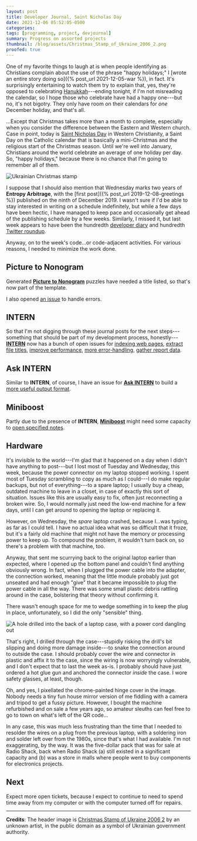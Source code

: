 ```yaml
---
layout: post
title: Developer Journal, Saint Nicholas Day
date: 2021-12-06 05:52:05-0500
categories:
tags: [programming, project, devjournal]
summary: Progress on assorted projects
thumbnail: /blog/assets/Christmas_Stamp_of_Ukraine_2006_2.png
proofed: true
---
```


One of my favorite things to laugh at is when people identifying as Christians complain about the use of the phrase "happy holidays;" I [wrote an entire story doing so]({% post_url 2021-12-05-war %}), in fact.  It's surprisingly entertaining to watch them try to explain that, yes, they're opposed to celebrating [Hanukkah](https://en.wikipedia.org/wiki/Hanukkah)---ending tonight, if I'm not misreading the calendar, so I hope those who celebrate have had a happy one---but no, it's not bigotry.  They only have room on their calendars for *one* December holiday, and that's all.

...Except that Christmas takes more than a month to complete, especially when you consider the difference between the Eastern and Western church.  Case in point, today is [Saint Nicholas Day](https://en.wikipedia.org/wiki/Saint_Nicholas_Day) in Western Christianity, a Saint Day on the Catholic calendar that is basically a mini-Christmas and the religious start of the Christmas season.  Until we're well into January, Christians around the world celebrate an average of one holiday per day.  So, "happy holidays," because there is no chance that I'm going to remember all of them.

![Ukrainian Christmas stamp](/blog/assets/Christmas_Stamp_of_Ukraine_2006_2.png "How did Santa Claus NOT get angels who dump amorphous orange things out of horns?")

I suppose that I should also mention that Wednesday marks two years of **Entropy Arbitrage**, with the [first post]({% post_url 2019-12-08-greetings %}) published on the ninth of December 2019.  I wasn't sure if I'd be able to stay interested in writing on a schedule indefinitely, but while a few days have been hectic, I have managed to keep pace and occasionally get ahead of the publishing schedule by a few weeks.  Similarly, I missed it, but last week appears to have been the hundredth [developer diary](/blog/tag/devjournal) and hundredth [Twitter roundup](/blog/tag/linkdump).

Anyway, on to the week's code...or code-adjacent activities.  For various reasons, I needed to minimize the work done.

## Picture to Nonogram

Generated [**Picture to Nonogram**](https://github.com/jcolag/picture-nonogram) puzzles have needed a title listed, so that's now part of the template.

I also opened [an issue](https://github.com/jcolag/picture-nonogram/issues/1) to handle errors.

## INTERN

So that I'm not digging through these journal posts for the next steps---something that should be part of my development process, honestly---[**INTERN**](https://github.com/jcolag) now has a bunch of open issues for [indexing web pages](https://github.com/jcolag/intern/issues/2), [extract file titles](https://github.com/jcolag/intern/issues/1), [improve performance](https://github.com/jcolag/intern/issues/4), [more error-handling](https://github.com/jcolag/intern/issues/3), [gather report data](https://github.com/jcolag/intern/issues/5).

## Ask INTERN

Similar to **INTERN**, of course, I have an issue for [**Ask INTERN**](https://github.com/jcolag/ask-intern) to build a [more useful output format](https://github.com/jcolag/ask-intern/issues/1).

## Miniboost

Partly due to the presence of **INTERN**, [**Miniboost**](https://github.com/jcolag/Miniboost/issues/20) might need some capacity to [open specified notes](https://github.com/jcolag/Miniboost/issues/20).

## Hardware

It's invisible to the world---I'm glad that it happened on a day when I didn't have anything to post---but I lost most of Tuesday and Wednesday, this week, because the power connector on my laptop stopped working.  I spent most of Tuesday scrambling to copy as much as I could---I do make regular backups, but not of everything---to a spare laptop; I usually buy a cheap, outdated machine to leave in a closet, in case of exactly this sort of situation.  Issues like this are usually easy to fix, often just reconnecting a broken wire.  So, I would normally just need the low-end machine for a few days, until I can get around to opening the laptop or replacing it.

However, on Wednesday, the *spare* laptop crashed, because I...was typing, as far as I could tell.  I have no actual idea what was so difficult that it froze, but it's a fairly old machine that might not have the memory or processing power to keep up.  To compound the problem, it wouldn't turn back on, so there's a problem with that machine, too.

Anyway, that sent me scurrying back to the original laptop earlier than expected, where I opened up the bottom panel and couldn't find anything obviously wrong.  In fact, when I plugged the power cable into the adapter, the connection worked, meaning that the little module probably just got unseated and had enough "give" that it became impossible to plug the power cable in all the way.  There was some small plastic debris rattling around in the case, bolstering that theory without confirming it.

There wasn't enough space for me to wedge something in to keep the plug in place, unfortunately, so I did the only "sensible" thing.

![A hole drilled into the back of a laptop case, with a power cord dangling out](/blog/assets/laptop-cord-hole.png "More than anything, I'm impressed that the Ikea drill didn't blow up in my face, figuratively or literally.")

That's right, I drilled through the case---stupidly risking the drill's bit slipping and doing more damage inside---to snake the connection around to outside the case.  I should probably cover the wire and connector in plastic and affix it to the case, since the wiring is now worryingly vulnerable, and I don't expect that to last the week as-is.  I probably should have just ordered a hot glue gun and anchored the connector *inside* the case.  I wore safety glasses, at least, though.

Oh, and yes, I pixellated the chrome-painted hinge cover in the image.  Nobody needs a tiny fun house mirror version of me fiddling with a camera and tripod to get a fussy picture.  However, I bought the machine refurbished and on sale a few years ago, so amateur sleuths can feel free to go to town on what's left of the QR code...

In any case, this was much less frustrating than the time that I needed to resolder the wires on a plug from the previous laptop, with a soldering iron and solder left over from the 1980s, since that's what I had available.  I'm not exaggerating, by the way.  It was the five-dollar pack that was for sale at Radio Shack, back when Radio Shack (a) still existed in a significant capacity and (b) was a store in malls where people went to buy components for electronics projects.

## Next

Expect more open tickets, because I expect to continue to need to spend time away from my computer or with the computer turned off for repairs.

* * *

**Credits**:  The header image is [Christmas Stamp of Ukraine 2006 2](https://commons.wikimedia.org/wiki/File:Christmas_Stamp_of_Ukraine_2006_2.jpg) by an unknown artist, in the public domain as a symbol of Ukrainian government authority.
